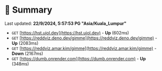 # 📖 Summary
Last updated: **22/9/2024, 5:57:53 PG "Asia/Kuala_Lumpur"**

- `GET` [https://hst.ujol.dev](https://hst.ujol.dev) - **Up** (602ms)
- `GET` [https://reddviz.deno.dev/gimme](https://reddviz.deno.dev/gimme) - **Up** (2083ms)
- `GET` [https://reddviz.amar.kim/gimme](https://reddviz.amar.kim/gimme) - **Down** (2167ms)
- `GET` [https://dumb.onrender.com](https://dumb.onrender.com) - **Up** (348ms)
